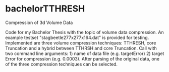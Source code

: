 # bachelorTTHRESH
Compression of 3d Volume Data

Code for my Bachelor Thesis with the topic of volume data compression.
An example testset "stagbeetle277x277x164.dat" is provided for testing.
Implemented are three volume compression techniques: TTHRESH, core Truncation and a hybrid between TTHRSH and core Truncation.
Call with two command line arguments: 1) name of data file (e.g. targetError) 
                                      2) target Error for compression (e.g. 0.0003).
After parsing of the original data, one of the three compression techniques can be selected.
